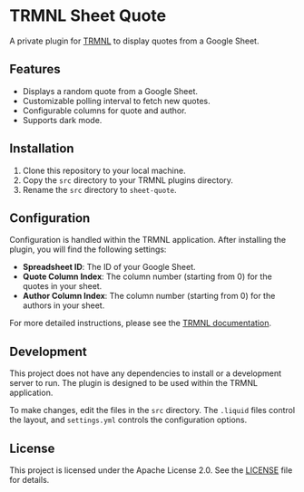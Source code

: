 # TRMNL Sheet Quote

A private plugin for [TRMNL](https://usetrmnl.com) to display quotes from a Google Sheet.

## Features

-   Displays a random quote from a Google Sheet.
-   Customizable polling interval to fetch new quotes.
-   Configurable columns for quote and author.
-   Supports dark mode.

## Installation

1.  Clone this repository to your local machine.
2.  Copy the `src` directory to your TRMNL plugins directory.
3.  Rename the `src` directory to `sheet-quote`.

## Configuration

Configuration is handled within the TRMNL application. After installing the plugin, you will find the following settings:

-   **Spreadsheet ID**: The ID of your Google Sheet.
-   **Quote Column Index**: The column number (starting from 0) for the quotes in your sheet.
-   **Author Column Index**: The column number (starting from 0) for the authors in your sheet.

For more detailed instructions, please see the [TRMNL documentation](https://help.usetrmnl.com/en/articles/11400219-using-google-sheets-with-private-plugins).

## Development

This project does not have any dependencies to install or a development server to run. The plugin is designed to be used within the TRMNL application.

To make changes, edit the files in the `src` directory. The `.liquid` files control the layout, and `settings.yml` controls the configuration options.

## License

This project is licensed under the Apache License 2.0. See the [LICENSE](LICENSE) file for details.
